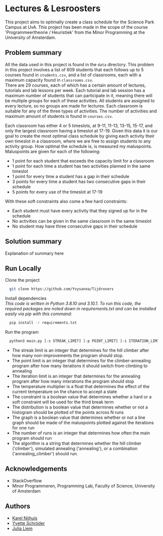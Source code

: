 # Lectures & Lesroosters

This project aims to optimally create a class schedule for the Science Park Campus at UvA. This project has been made in the scope of the course 'Programmeertheorie / Heuristiek' from the Minor Programming at the University of Amsterdam.

## Problem summary

All the data used in this project is found in the `data` directory. This problem in this project involves a list of
609 students that each follows up to 5 courses found in `students.csv`, and a list of classrooms, each with a maximum capacity found in `classrooms.csv`.<br>
There are 29 courses, each of which has a certain amount of lectures, tutorials and lab lessons per week. Each tutorial
and lab session has a maximum number of students that can participate in it, meaning there will be multiple groups
for each of these activities. All students are assigned to every lecture, so no groups are made for lectures.
Each classroom is suitable for any of the three types of activities. The number of activities and maximum amount of students is found in `courses.csv`.<br>

Each classroom has either 4 or 5 timeslots, at 9-11, 11-13, 13-15, 15-17, and only the largest classroom having a timeslot
at 17-19. Given this data it is our goal to create the most optimal class schedule by giving each activity their own
timeslot in a classroom, where we are free to assign students to any activity group.
How optimal the schedule is, is measured my maluspoints. Maluspoints are given for each of the following:<br>

- 1 point for each student that exceeds the capacity limit for a classroom
- 1 point for each time a student has two activities planned in the same timeslot
- 1 point for every time a student has a gap in their schedule
- 3 points for every time a student has two consecutive gaps in their schedule
- 5 points for every use of the timeslot at 17-19

With these soft constraints also come a few hard constraints:<br>

- Each student must have every activity that they signed up for in the schedule
- No activities can be given in the same classroom in the same timeslot
- No student may have three consecutive gaps in their schedule

## Solution summary

Explanation of summary here

## Run Locally

Clone the project

```bash
  git clone https://github.com/Yvysanna/Tijdrovers
```

Install dependencies<br>
*This code is written in Python 3.8.10 and 3.10.1. To run this code, the required packages are noted down in requirements.txt and can be installed easily via pip with this command:*

```bash
  pip install -r requirements.txt
```

Run the program

```bash
  python3 main.py [-s STREAK_LIMIT] [-p POINT_LIMIT] [-i ITERATION_LIMIT] [-t TEMPERATURE_MULTIPLIER] [-c CONSTRAINT] [-d DISTRIBUTION] [-g GRAPH] [-n RUNS] [-a ALGORITHM]
```

* The streak limit is an integer that determines for the hill climber after how many non-improvements the program should stop.
* The point limit is an integer that determines for the climber-annealing program after how many iterations it should switch from climbing to annealing
* The iteration limit is an integer that determines for the annealing program after how many interations the program should stop
* The temperature multiplier is a float that determines the effect of the current temperature on the chance to accept a state
* The constraint is a boolean value that determines whether a hard or a soft constraint will be used for the third break term
* The distribution is a boolean value that determines whether or not a histogram should be plotted of the points across N runs
* The graph is a boolean value that determines whether or not a line graph should be made of the maluspoints plotted against the iterations for one run
* The number of runs is an integer that determines how often the main program should run
* The algorithm is a string that determines whether the hill climber ('climber'), simulated annealing ('annealing'), or a combination ('annealing_climber') should run.

## Acknowledgements

* StackOverflow
* Minor Programmeren, Programming Lab, Faculty of Science, University of Amsterdam

## Authors

* [Karel Nijhuis](https://github.com/5inu)
* [Yvette Schröder](https://github.com/Yvysanna)
* [Julia Liem](https://github.com/julialfk)
